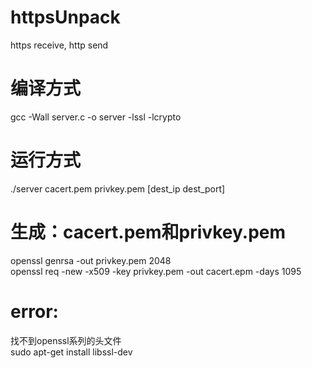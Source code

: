 # httpsUnpack
https receive, http send

# 编译方式  
gcc -Wall server.c -o server -lssl -lcrypto   

# 运行方式  
./server cacert.pem privkey.pem [dest_ip dest_port]  

# 生成：cacert.pem和privkey.pem  
openssl genrsa -out privkey.pem 2048  
openssl req -new -x509 -key privkey.pem -out cacert.epm -days 1095  

# error:  
找不到openssl系列的头文件  
sudo apt-get install libssl-dev  
